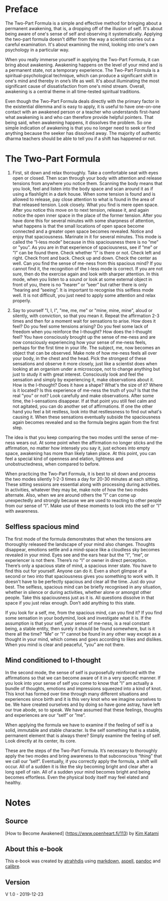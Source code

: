 # Preface

The Two-Part Formula is a simple and effective method for bringing about a permanent awakening, that is, a dropping off of the illusion of self. It's about being aware of one's sense of self and observing it systematically. Applying the two-part formula doesn't differ from the way a scientist carries out a careful examination. It's about examining the mind, looking into one's own psychology in a particular way.

When you really immerse yourself in applying the Two-Part Formula, it can bring about awakening. Awakening happens on the level of your mind and is a permanent state, not a temporary experience. The Two-Part Formula is a spiritual-psychological technique, which can produce a significant shift in one's mind and thereby in one’s life as well. It's about illuminating the most significant cause of dissatisfaction from one's mind stream. Overall, awakening is a central theme in all time-tested spiritual traditions.

Even though the Two-Part Formula deals directly with the primary factor in the existential dilemma and is easy to apply, it is useful to have one-on-one contact with an awakened person or a teacher who understands first-hand what awakening is and who can therefore provide helpful pointers. That being said, when awakening happens, it dissolves the problem. So one simple indication of awakening is that you no longer need to seek or find anything because the seeker has dissolved away. The majority of authentic dharma teachers should be able to tell you if a shift has happened or not.


# The Two-Part Formula

1. First, sit down and relax thoroughly. Take a comfortable seat with eyes open or closed. Then scan through your body with attention and release tensions from anywhere you notice them. Scanning the body means that you look, feel and listen into the body space and scan around it as if using a flashlight in a dark house. When some tension is found and is allowed to release, pay close attention to what is found in the area of that released tension. Look closely. What you find is mere open space. After you notice this move on to next tension, release it, and again notice the open inner space in the place of the former tension. After you have done this for several minutes with some sharpness of attention, what happens is that the small locations of open space become connected and a greater open space becomes revealed. Notice and enjoy that spaciousness. Marinate in it for several minutes. This mode is called the ”I-less mode” because in this spaciousness there is no ”me” or ”you”. As you are in that experience of spaciousness, see if ”me” or ”I” can be found there. Check whether ”I” is there or not. Check left and right. Check front and back. Check up and down. Check the center as well. Can you find the sense of me-ness from this spacious mind? If you cannot find it, the recognition of the I-less mode is correct. If you are not sure, then do the exercise again and look with sharper attention. In this mode, when you listen to a sound or look at some external object in front of you, there is no ”hearer” or ”seer” but rather there is only ”hearing and ”seeing”. It is important to recognise this selfless mode well. It is not difficult, you just need to apply some attention and relax properly.

2. Say to yourself "I, I, I", "me, me, me" or "mine, mine, mine", aloud or silently, with conviction, so that you mean it. Repeat the affirmation 2-3 times and then for a moment wait for sensations to arise. How does it feel? Do you feel some tensions arising? Do you feel some lack of freedom when you reinforce the I-thought? How does the I-thought feel? You have consciously brought up the sense of me-ness and are now consciously experiencing how your sense of me-ness feels, perhaps for the first time in your life. The subject, me, now becomes an object that can be observed. Make note of how me-ness feels all over your body, in the chest and the head. Pick the strongest of these sensations and observe it more closely, just like a scientist does when looking at an organism under a microscope, not to change anything but just to study it with great interest. Consciously look and feel the sensation and simply by experiencing it, make observations about it. How is the I-thought? Does it have a shape? What's the size of it? Where is it located? Is this experience of me-ness the truth of you? Is that the real ”you” or not? Look carefully and make observations. After some time, the I-sensations disappear. If at that point you still feel calm and not agitated, you can do another set of affirmations. If one the other hand you feel a bit restless, look into that restlessness to find out what's causing it. When these sensations eventually subside the spaciousness again becomes revealed and so the formula begins again from the first step. 

The idea is that you keep comparing the two modes until the sense of me-ness wears out. At some point when the affirmation no longer sticks and the affirmation, no matter how intensely you say it, just echoes into empty space, awakening has more than likely taken place. At this point, you can feel a special kind of openness and elation, lightness and unobstructedness, when compared to before.

When practicing the Two-Part Formula, it is best to sit down and process the two modes silently 1-2-3 times a day for 20-30 minutes at each sitting. These sitting sessions are essential along with processing during activities. In activities, whatever they may be, make note of how the two modes alternate. Also, when we are around others the ”I” can come up unexpectedly and strongly because we are used to reacting to other people from our sense of ”I”. Make use of these moments to look into the self or ”I” with awareness.

## Selfless spacious mind

The first mode of the formula demonstrates that when the tensions are thoroughly released the landscape of your mind also changes. Thoughts disappear, emotions settle and a mind-space like a cloudless sky becomes revealed in your mind. Eyes see and the ears hear but the “I”, “me”, or experiencer is not there. There’s no “I” or owner in direct perception. There’s only a spacious state of mind, a spacious inner state. You have to find this out for yourself. Anyone can do it. Even a short glimpse of a second or two into that spaciousness gives you something to work with. It doesn't have to be perfectly spacious and clear all the time. Just do your best. The selfless, spacious mind can be briefly recognised in any situation, whether in silence or during activities, whether alone or amongst other people. Take this spaciousness just as it is. All questions dissolve in that space if you just relax enough. Don’t add anything to this state.

If you look for a self, me, from the spacious mind, can you find it? If you find some sensation in your bodymind, look and investigate what it is. If the assumption is that your self, your sense of me-ness, is a real constant being, a stable entity, then surely it should be found somewhere, but is it there all the time? ”Me” or ”I” cannot be found in any other way except as a thought in your mind, which comes and goes according to likes and dislikes. When you mind is clear and peaceful, ”you” are not there.

## Mind conditioned to I-thought

In the second mode, the sense of self is purposefully reinforced with the affirmations so that we can become aware of it in a very specific manner. If you look into your sense of self you come to know that ”I” am actually a bundle of thoughts, emotions and impressions squeezed into a kind of knot. This knot has formed over time through many different situations and experiences since birth and it is this very knot who we imagine ourselves to be. We have created ourselves and by doing so have gone astray, have left our true abode, so to speak. We have assumed that these feelings, thoughts and experiences are our “self” or ”me”.

When applying the formula we have to examine if the feeling of self is a solid, immutable and stable character. Is the self something that is a stable, permanent element that is always there? Simply examine the feeling of self. Look directly at its center, its core.

These are the steps of the Two-Part Formula. It’s necessary to thoroughly apply the two modes and bring awareness to that subconscious “thing” that we call our ”self”. Eventually, if you correctly apply the formula, a shift will occur. All of a sudden it is like the sky becoming bright and clear after a long spell of rain. All of a sudden your mind becomes bright and being becomes effortless. Even the physical body itself may feel elated and healthy. 


# Notes

## Source 

[How to Become Awakened] (https://www.openheart.fi/113) by [Kim Katami](https://www.openheart.fi/33)

## About this e-book

This e-book was created by [atrahhdis](https://github.com/atrahhdis) using [markdown](https://en.wikipedia.org/wiki/Markdown), [aspell](http://aspell.net/), [pandoc](https://pandoc.org/) and [calibre](https://calibre-ebook.com/).

## Version

V 1.0 - 2019-12-23
